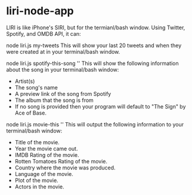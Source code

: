 # liri-node-app

LIRI is like iPhone's SIRI, but for the termianl/bash window.
Using Twitter, Spotify, and OMDB API, it can:



node liri.js my-tweets
This will show your last 20 tweets and when they were created at in your terminal/bash window.



node liri.js spotify-this-song '<song name here>'
This will show the following information about the song in your terminal/bash window:
  
   * Artist(s)
   * The song's name
   * A preview link of the song from Spotify
   * The album that the song is from
   * If no song is provided then your program will default to "The Sign" by Ace of Base.



node liri.js movie-this '<movie name here>'
This will output the following information to your terminal/bash window:

   * Title of the movie.
   * Year the movie came out.
   * IMDB Rating of the movie.
   * Rotten Tomatoes Rating of the movie.
   * Country where the movie was produced.
   * Language of the movie.
   * Plot of the movie.
   * Actors in the movie.
